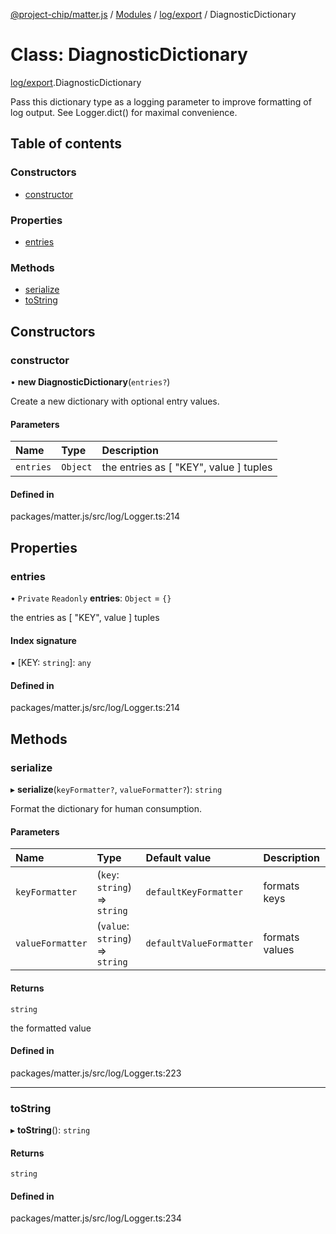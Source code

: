 [@project-chip/matter.js](../README.md) / [Modules](../modules.md) / [log/export](../modules/log_export.md) / DiagnosticDictionary

# Class: DiagnosticDictionary

[log/export](../modules/log_export.md).DiagnosticDictionary

Pass this dictionary type as a logging parameter to improve formatting of
log output.  See Logger.dict() for maximal convenience.

## Table of contents

### Constructors

- [constructor](log_export.DiagnosticDictionary.md#constructor)

### Properties

- [entries](log_export.DiagnosticDictionary.md#entries)

### Methods

- [serialize](log_export.DiagnosticDictionary.md#serialize)
- [toString](log_export.DiagnosticDictionary.md#tostring)

## Constructors

### constructor

• **new DiagnosticDictionary**(`entries?`)

Create a new dictionary with optional entry values.

#### Parameters

| Name | Type | Description |
| :------ | :------ | :------ |
| `entries` | `Object` | the entries as [ "KEY", value ] tuples |

#### Defined in

packages/matter.js/src/log/Logger.ts:214

## Properties

### entries

• `Private` `Readonly` **entries**: `Object` = `{}`

the entries as [ "KEY", value ] tuples

#### Index signature

▪ [KEY: `string`]: `any`

#### Defined in

packages/matter.js/src/log/Logger.ts:214

## Methods

### serialize

▸ **serialize**(`keyFormatter?`, `valueFormatter?`): `string`

Format the dictionary for human consumption.

#### Parameters

| Name | Type | Default value | Description |
| :------ | :------ | :------ | :------ |
| `keyFormatter` | (`key`: `string`) => `string` | `defaultKeyFormatter` | formats keys |
| `valueFormatter` | (`value`: `string`) => `string` | `defaultValueFormatter` | formats values |

#### Returns

`string`

the formatted value

#### Defined in

packages/matter.js/src/log/Logger.ts:223

___

### toString

▸ **toString**(): `string`

#### Returns

`string`

#### Defined in

packages/matter.js/src/log/Logger.ts:234
